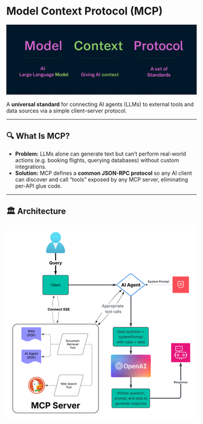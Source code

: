# Model Context Protocol (MCP)

![MCP Diagram](https://raw.githubusercontent.com/mahidhar1g/MCP_PROJECT/main/documents/Images/MCP.png)

A **universal standard** for connecting AI agents (LLMs) to external tools and data sources via a simple client–server protocol.

---

## 🔍 What Is MCP?

- **Problem:** LLMs alone can generate text but can’t perform real-world actions (e.g. booking flights, querying databases) without custom integrations.  
- **Solution:** MCP defines a **common JSON-RPC protocol** so any AI client can discover and call “tools” exposed by any MCP server, eliminating per-API glue code.

---

## 🏛 Architecture

![MCP Diagram](https://raw.githubusercontent.com/mahidhar1g/MCP_PROJECT/main/documents/Images/FlowDiagram.png)
